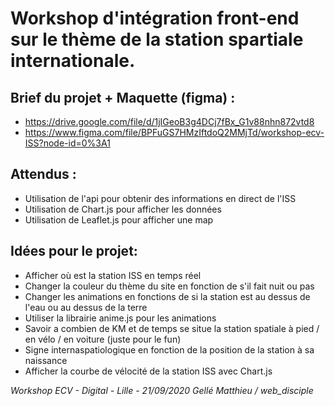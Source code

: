 # Workshop d'intégration front-end sur le thème de la station spartiale internationale.

## Brief du projet + Maquette (figma) :
- https://drive.google.com/file/d/1jIGeoB3g4DCj7fBx_G1v88nhn872vtd8
- https://www.figma.com/file/BPFuGS7HMzIftdoQ2MMjTd/workshop-ecv-ISS?node-id=0%3A1

## Attendus :
- Utilisation de l'api pour obtenir des informations en direct de l'ISS
- Utilisation de Chart.js pour afficher les données
- Utilisation de Leaflet.js pour afficher une map

## Idées pour le projet:
- Afficher où est la station ISS en temps réel
- Changer la couleur du thème du site en fonction de s'il fait nuit ou pas
- Changer les animations en fonctions de si la station est au dessus de l'eau ou au dessus de la terre
- Utiliser la librairie anime.js pour les animations
- Savoir a combien de KM et de temps se situe la station spatiale à pied / en vélo / en voiture (juste pour le fun)
- Signe internaspatiologique en fonction de la position de la station à sa naissance
- Afficher la courbe de vélocité de la station ISS avec Chart.js

*Workshop ECV - Digital - Lille - 21/09/2020*
*Gellé Matthieu / web_disciple*
